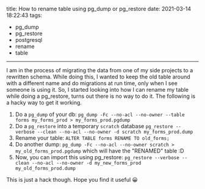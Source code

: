 title: How to rename table using pg_dump or pg_restore
date: 2021-03-14 18:22:43
tags:
- pg_dump
- pg_restore
- postgresql
- rename
- table
---

I am in the process of migrating the data from one of my side projects to a
rewritten schema. While doing this, I wanted to keep the old table around with a
different name and do migrations at run time, only when I see someone is using
it. So, I started looking into how I can rename my table while doing a
pg_restore, turns out there is no way to do it. The following is a hacky way to
get it working.

1. Do a `pg_dump` of your db: `pg_dump -Fc --no-acl --no-owner --table forms my_forms_prod > my_forms_prod.pgdump`
1. Do a `pg_restore` into a temporary `scratch` database `pg_restore --verbose --clean --no-acl --no-owner -d scratch my_forms_prod.dump`
1. Rename your table: `ALTER TABLE forms RENAME TO old_forms;`
2. Do another dump: `pg_dump -Fc --no-acl --no-owner scratch > my_old_forms_prod.pgdump` which will have the "RENAMED" table :D
2. Now, you can import this using pg_restore: `pg_restore --verbose --clean --no-acl --no-owner -d my_new_forms_prod my_old_forms_prod.dump`

This is just a hack though. Hope you find it useful 😀
